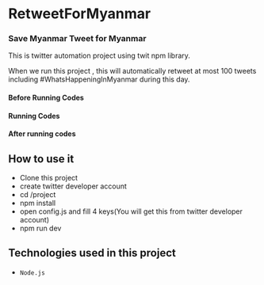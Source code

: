 # RetweetForMyanmar
### Save Myanmar Tweet for Myanmar

This is twitter automation project using twit npm library. 

When we run this project , this will automatically retweet at most 100 tweets including #WhatsHappeningInMyanmar during this day.

#### Before Running Codes

#### Running Codes

#### After running codes

## How to use it
- Clone this project
- create twitter developer account
- cd /project
- npm install
- open config.js and fill 4 keys(You will get this from twitter developer account)
- npm run dev 

## Technologies used in this project
- `Node.js`
